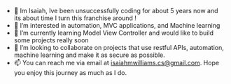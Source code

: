 - 👋 Im Isaiah, Ive been unsuccessfully coding for about 5 years now and its about time I turn this franchise around !
- 👀 I’m interested in automation, MVC applications, and Machine learning
- 🌱 I’m currently learning Model View Controller and would like to build some projects really soon
- 💞️ I’m looking to collaborate on projects that use restful APIs, automation, machine learning and make it as secure as possible.
- 📫 You can reach me via email at isaiahmwilliams.cs@gmail.com. Hope you enjoy this journey as much as I do. 

<!---
isaiahmwilliams/isaiahmwilliams is a ✨ special ✨ repository because its `README.md` (this file) appears on your GitHub profile.
You can click the Preview link to take a look at your changes.
--->
